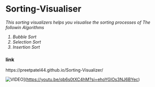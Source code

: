 <h1>Sorting-Visualiser</h1>
<p><i>This sorting visualizers helps you visualise the sorting processes of The followin Algorithms
      <ol>
        <li>Bubble Sort</li>
        <li>Selection Sort</li>
        <li>Insertion Sort</li>
      </ol>
</i></p>
<h3>link</h3>
https://preetpatel44.github.io/Sorting-Visualizer/


![VIDEO](https://github.com/PrEEtPatEl44/Sorting-Visualizer/assets/123954310/bec0782f-d31a-4520-b8b0-1dd68a11f17c)](https://youtu.be/qb6s0tXC4hM?si=ehoYGlOs3NJ6BYec)
